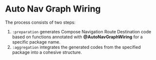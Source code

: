 # Auto Nav Graph Wiring

The process consists of two steps:
1. `:preparation` generates Compose Navigation Route Destination code based on functions annotated with **@AutoNavGraphWiring** for a specific package name.
2. `:aggregation` integrates the generated codes from the specified package into a cohesive structure.
